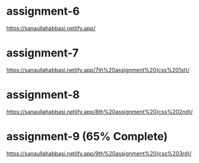 # assignment-6
https://sanaullahabbasi.netlify.app/
# assignment-7
https://sanaullahabbasi.netlify.app/7th%20assignment%20(css%201st)/
# assignment-8
https://sanaullahabbasi.netlify.app/8th%20assignment%20(css%202nd)/
# assignment-9 (65% Complete)
https://sanaullahabbasi.netlify.app/9th%20assignment%20(css%203rd)/
